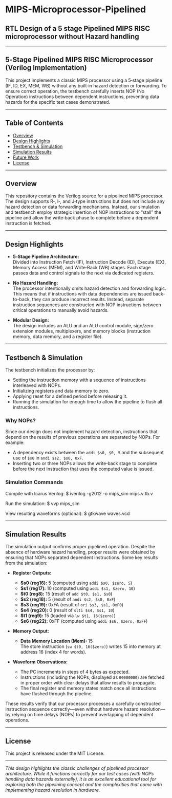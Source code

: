 # MIPS-Microprocessor-Pipelined
RTL Design of a 5 stage Pipelined MIPS RISC microprocessor without Hazard handling
---
-----------------------------------------------------------
## 5‑Stage Pipelined MIPS RISC Microprocessor (Verilog Implementation)
This project implements a classic MIPS processor using a 5‑stage pipeline (IF, ID, EX, MEM, WB) without any built‑in hazard detection or forwarding. To ensure correct operation, the testbench carefully inserts NOP (No Operation) instructions between dependent instructions, preventing data hazards for the specific test cases demonstrated.

-----------------------------------------------------------
## Table of Contents

- [Overview](#overview)
- [Design Highlights](#design-highlights)
- [Testbench & Simulation](#testbench--simulation)
- [Simulation Results](#simulation-results)
- [Future Work](#future-work)
- [License](#license)

-----------------------------------------------------------
## Overview

This repository contains the Verilog source for a pipelined MIPS processor. The design supports R‑, I‑, and J‑type instructions but does not include any hazard detection or data forwarding mechanisms. Instead, our simulation and testbench employ strategic insertion of NOP instructions to “stall” the pipeline and allow the write‑back phase to complete before a dependent instruction is fetched.

-----------------------------------------------------------
## Design Highlights

- **5‑Stage Pipeline Architecture:**  
  Divided into Instruction Fetch (IF), Instruction Decode (ID), Execute (EX), Memory Access (MEM), and Write‑Back (WB) stages. Each stage passes data and control signals to the next via dedicated registers.

- **No Hazard Handling:**  
  The processor intentionally omits hazard detection and forwarding logic. This means that if instructions with data dependencies are issued back-to-back, they can produce incorrect results. Instead, separate instruction sequences are constructed with NOP instructions between critical operations to manually avoid hazards.

- **Modular Design:**  
  The design includes an ALU and an ALU control module, sign/zero extension modules, multiplexers, and memory blocks (instruction memory, data memory, and a register file).

-----------------------------------------------------------
## Testbench & Simulation

The testbench initializes the processor by:

-  Setting the instruction memory with a sequence of instructions interleaved with NOPs.  
-  Initializing registers and data memory to zero.  
-  Applying reset for a defined period before releasing it.  
-  Running the simulation for enough time to allow the pipeline to flush all instructions.

### Why NOPs?
Since our design does not implement hazard detection, instructions that depend on the results of previous operations are separated by NOPs. For example:
- A dependency exists between the `addi $s0, $0, 5` and the subsequent use of `$s0` in `andi $s2, $s0, 0xF`.  
- Inserting two or three NOPs allows the write‑back stage to complete before the next instruction that uses the computed value is issued.

### Simulation Commands

Compile with Icarus Verilog:
  $ iverilog -g2012 -o mips_sim mips.v tb.v

Run the simulation:
  $ vvp mips_sim

View resulting waveforms (optional):
  $ gtkwave waves.vcd

-----------------------------------------------------------
## Simulation Results

The simulation output confirms proper pipelined operation. Despite the absence of hardware hazard handling, proper results were obtained by ensuring that NOPs separated dependent instructions. Some key results from the simulation:

- **Register Outputs:**
  - **$s0 (reg16):** 5 (computed using `addi $s0, $zero, 5`)
  - **$s1 (reg17):** 10 (computed using `addi $s1, $zero, 10`)
  - **$t0 (reg8):** 15 (result of `add $t0, $s1, $s0`)
  - **$s2 (reg18):** 5 (result of `andi $s2, $s0, 0xF`)
  - **$s3 (reg19):** 0xFA (result of `ori $s3, $s1, 0xF0`)
  - **$s4 (reg20):** 0 (result of `slti $s4, $s1, 10`)
  - **$t1 (reg9):** 15 (loaded via `lw $t1, 16($zero)`)
  - **$s6 (reg22):** 0xFF (computed using `addi $s6, $zero, 0xFF`)

- **Memory Output:**
  - **Data Memory Location (Mem):** 15  
    The store instruction (`sw $t0, 16($zero)`) writes 15 into memory at address 16 (index 4 for words).

- **Waveform Observations:**
  - The PC increments in steps of 4 bytes as expected.
  - Instructions (including the NOPs, displayed as `00000000`) are fetched in proper order with clear delays that allow results to propagate.
  - The final register and memory states match once all instructions have flushed through the pipeline.

These results verify that our processor processes a carefully constructed instruction sequence correctly—even without hardware hazard resolution—by relying on time delays (NOPs) to prevent overlapping of dependent operations.

-----------------------------------------------------------
## License

This project is released under the MIT License.

-----------------------------------------------------------
*This design highlights the classic challenges of pipelined processor architecture. While it functions correctly for our test cases (with NOPs handling data hazards externally), it is an excellent educational tool for exploring both the pipelining concept and the complexities that come with implementing hazard resolution in hardware.*
